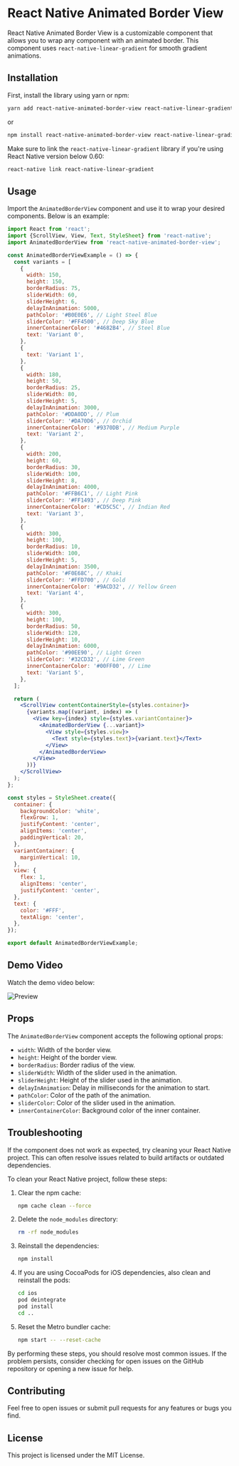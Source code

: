 # React Native Animated Border View

React Native Animated Border View is a customizable component that allows you to wrap any component with an animated border. This component uses `react-native-linear-gradient` for smooth gradient animations.

## Installation

First, install the library using yarn or npm:

```sh
yarn add react-native-animated-border-view react-native-linear-gradient
```

or

```sh
npm install react-native-animated-border-view react-native-linear-gradient
```

Make sure to link the `react-native-linear-gradient` library if you're using React Native version below 0.60:

```sh
react-native link react-native-linear-gradient
```

## Usage

Import the `AnimatedBorderView` component and use it to wrap your desired components. Below is an example:

```jsx
import React from 'react';
import {ScrollView, View, Text, StyleSheet} from 'react-native';
import AnimatedBorderView from 'react-native-animated-border-view';

const AnimatedBorderViewExample = () => {
  const variants = [
    {
      width: 150,
      height: 150,
      borderRadius: 75,
      sliderWidth: 60,
      sliderHeight: 6,
      delayInAnimation: 5000,
      pathColor: '#B0E0E6', // Light Steel Blue
      sliderColor: '#FF4500', // Deep Sky Blue
      innerContainerColor: '#4682B4', // Steel Blue
      text: 'Variant 0',
    },
    {
      text: 'Variant 1',
    },
    {
      width: 180,
      height: 50,
      borderRadius: 25,
      sliderWidth: 80,
      sliderHeight: 5,
      delayInAnimation: 3000,
      pathColor: '#DDA0DD', // Plum
      sliderColor: '#DA70D6', // Orchid
      innerContainerColor: '#9370DB', // Medium Purple
      text: 'Variant 2',
    },
    {
      width: 200,
      height: 60,
      borderRadius: 30,
      sliderWidth: 100,
      sliderHeight: 8,
      delayInAnimation: 4000,
      pathColor: '#FFB6C1', // Light Pink
      sliderColor: '#FF1493', // Deep Pink
      innerContainerColor: '#CD5C5C', // Indian Red
      text: 'Variant 3',
    },
    {
      width: 300,
      height: 100,
      borderRadius: 10,
      sliderWidth: 100,
      sliderHeight: 5,
      delayInAnimation: 3500,
      pathColor: '#F0E68C', // Khaki
      sliderColor: '#FFD700', // Gold
      innerContainerColor: '#9ACD32', // Yellow Green
      text: 'Variant 4',
    },
    {
      width: 300,
      height: 100,
      borderRadius: 50,
      sliderWidth: 120,
      sliderHeight: 10,
      delayInAnimation: 6000,
      pathColor: '#90EE90', // Light Green
      sliderColor: '#32CD32', // Lime Green
      innerContainerColor: '#00FF00', // Lime
      text: 'Variant 5',
    },
  ];

  return (
    <ScrollView contentContainerStyle={styles.container}>
      {variants.map((variant, index) => (
        <View key={index} style={styles.variantContainer}>
          <AnimatedBorderView {...variant}>
            <View style={styles.view}>
              <Text style={styles.text}>{variant.text}</Text>
            </View>
          </AnimatedBorderView>
        </View>
      ))}
    </ScrollView>
  );
};

const styles = StyleSheet.create({
  container: {
    backgroundColor: 'white',
    flexGrow: 1,
    justifyContent: 'center',
    alignItems: 'center',
    paddingVertical: 20,
  },
  variantContainer: {
    marginVertical: 10,
  },
  view: {
    flex: 1,
    alignItems: 'center',
    justifyContent: 'center',
  },
  text: {
    color: '#FFF',
    textAlign: 'center',
  },
});

export default AnimatedBorderViewExample;
```

## Demo Video

Watch the demo video below:

![Preview](https://github.com/mowaisch/react-native-animated-border-view/blob/main/demo/demo.gif)

## Props

The `AnimatedBorderView` component accepts the following optional props:

- `width`: Width of the border view.
- `height`: Height of the border view.
- `borderRadius`: Border radius of the view.
- `sliderWidth`: Width of the slider used in the animation.
- `sliderHeight`: Height of the slider used in the animation.
- `delayInAnimation`: Delay in milliseconds for the animation to start.
- `pathColor`: Color of the path of the animation.
- `sliderColor`: Color of the slider used in the animation.
- `innerContainerColor`: Background color of the inner container.

## Troubleshooting

If the component does not work as expected, try cleaning your React Native project. This can often resolve issues related to build artifacts or outdated dependencies.

To clean your React Native project, follow these steps:

1. Clear the npm cache:

   ```sh
   npm cache clean --force
   ```

2. Delete the `node_modules` directory:

   ```sh
   rm -rf node_modules
   ```

3. Reinstall the dependencies:

   ```sh
   npm install
   ```

4. If you are using CocoaPods for iOS dependencies, also clean and reinstall the pods:

   ```sh
   cd ios
   pod deintegrate
   pod install
   cd ..
   ```

5. Reset the Metro bundler cache:

   ```sh
   npm start -- --reset-cache
   ```

By performing these steps, you should resolve most common issues. If the problem persists, consider checking for open issues on the GitHub repository or opening a new issue for help.

## Contributing

Feel free to open issues or submit pull requests for any features or bugs you find.

## License

This project is licensed under the MIT License.
